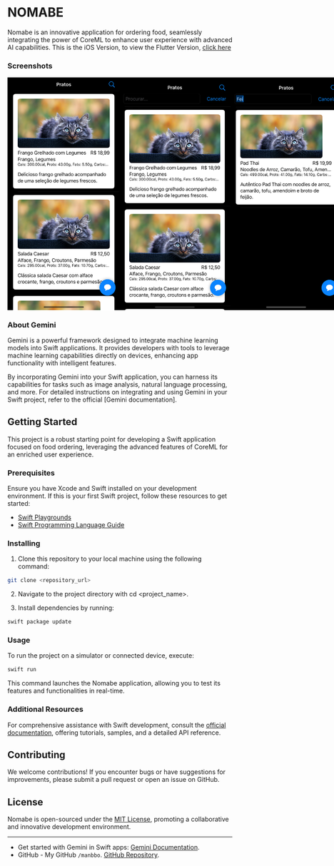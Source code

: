 # NOMABE

Nomabe is an innovative application for ordering food, seamlessly integrating the power of CoreML to enhance user experience with advanced AI capabilities. This is the iOS Version, to view the Flutter Version, [click here](https://github.com/manbbo/Nomabe)

### Screenshots
<div style="display: flex;">
  <img src="https://github.com/manbbo/Nomabe-iOS/blob/main/Prints/1.png?raw=true" width=250>
  <img src="https://github.com/manbbo/Nomabe-iOS/blob/main/Prints/2.png?raw=true" width=250>
  <img src="https://github.com/manbbo/Nomabe-iOS/blob/main/Prints/3.png?raw=true" width=250>
  <img src="https://github.com/manbbo/Nomabe-iOS/blob/main/Prints/4.png?raw=true" width=250>
  <img src="https://github.com/manbbo/Nomabe-iOS/blob/main/Prints/5.png?raw=true" width=250>
</div>

### About Gemini

Gemini is a powerful framework designed to integrate machine learning models into Swift applications. It provides developers with tools to leverage machine learning capabilities directly on devices, enhancing app functionality with intelligent features.

By incorporating Gemini into your Swift application, you can harness its capabilities for tasks such as image analysis, natural language processing, and more. For detailed instructions on integrating and using Gemini in your Swift project, refer to the official [Gemini documentation].

## Getting Started

This project is a robust starting point for developing a Swift application focused on food ordering, leveraging the advanced features of CoreML for an enriched user experience.

### Prerequisites

Ensure you have Xcode and Swift installed on your development environment. If this is your first Swift project, follow these resources to get started:

- [Swift Playgrounds](https://developer.apple.com/swift/playgrounds/)
- [Swift Programming Language Guide](https://docs.swift.org/swift-book/)

### Installing

1. Clone this repository to your local machine using the following command:

```bash
git clone <repository_url>
```

2. Navigate to the project directory with cd <project_name>.

3. Install dependencies by running:

```bash
swift package update
```

### Usage

To run the project on a simulator or connected device, execute:

```bash
swift run
```

This command launches the Nomabe application, allowing you to test its features and functionalities in real-time.

### Additional Resources

For comprehensive assistance with Swift development, consult the [official documentation](https://developer.apple.com/documentation/swift), offering tutorials, samples, and a detailed API reference.

## Contributing

We welcome contributions! If you encounter bugs or have suggestions for improvements, please submit a pull request or open an issue on GitHub.

## License

Nomabe is open-sourced under the [MIT License](LICENSE.md), promoting a collaborative and innovative development environment.

---

- Get started with Gemini in Swift apps: [Gemini Documentation](https://swiftpackageindex.com/google-gemini/generative-ai-swift).
- GitHub - My GitHub `/manbbo`. [GitHub Repository](https://github.com/manbbo/nomabe-ios).
